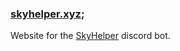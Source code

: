 ### [skyhelper.xyz](https://skyhelper.xyz);

Website for the [SkyHelper](https://github.com/imnaiyar/skyhelper) discord bot.